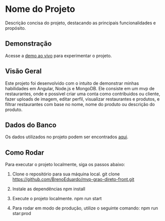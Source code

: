 # Nome do Projeto

Descrição concisa do projeto, destacando as principais funcionalidades e propósito.

## Demonstração

Acesse a [demo ao vivo](https://mvp-grao-direto-front.vercel.app) para experimentar o projeto.

## Visão Geral

Este projeto foi desenvolvido com o intuito de demonstrar minhas habilidades em Angular, Node.js e MongoDB. Ele consiste em um mvp de restaurantes, onde e possível criar uma conta
como contribuidos ou cliente, fazer uploads de imagem, editar perfil, visualizar restaurantes e produtos, e filtrar restaurantes com base no nome, nome do produto ou descrição do produto.

## Dados do Banco

Os dados utilizados no projeto podem ser encontrados [aqui](https://github.com/BrenoEduardo/dados-restaurante-e-user).

## Como Rodar

Para executar o projeto localmente, siga os passos abaixo:

1. Clone o repositório para sua máquina local.
   git clone https://github.com/BrenoEduardo/mvp-grao-direto-front.git

2. Instale as dependências
    npm install

3. Execute o projeto localmente.
   npm run start
   
4. Para rodar em modo de produção, utilize o seguinte comando:
  npm run star:prod
